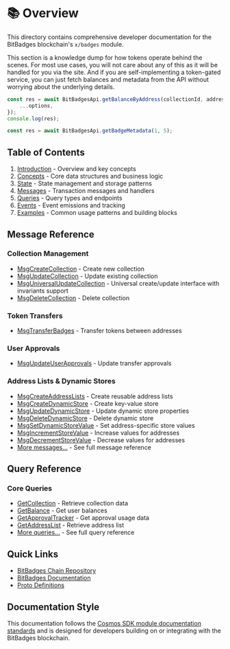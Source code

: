 # 📚 Overview

This directory contains comprehensive developer documentation for the BitBadges blockchain's `x/badges` module.

This section is a knowledge dump for how tokens operate behind the scenes. For most use cases, you will not care about any of this as it will be handled for you via the site. And if you are self-implementing a token-gated service, you can just fetch balances and metadata from the API without worrying about the underlying details.

```typescript
const res = await BitBadgesApi.getBalanceByAddress(collectionId, address, {
    ...options,
});
console.log(res);

const res = await BitBadgesApi.getBadgeMetadata(1, 5);
```

## Table of Contents

1. [Introduction](introduction.md) - Overview and key concepts
2. [Concepts](02-concepts.md) - Core data structures and business logic
3. [State](state.md) - State management and storage patterns
4. [Messages](messages/) - Transaction messages and handlers
5. [Queries](queries/) - Query types and endpoints
6. [Events](events.md) - Event emissions and tracking
7. [Examples](examples/) - Common usage patterns and building blocks

## Message Reference

### Collection Management

* [MsgCreateCollection](broken-reference) - Create new collection
* [MsgUpdateCollection](broken-reference) - Update existing collection
* [MsgUniversalUpdateCollection](broken-reference) - Universal create/update interface with invariants support
* [MsgDeleteCollection](messages/msg-delete-collection.md) - Delete collection

### Token Transfers

* [MsgTransferBadges](messages/msg-transfer-badges.md) - Transfer tokens between addresses

### User Approvals

* [MsgUpdateUserApprovals](messages/msg-update-user-approvals.md) - Update transfer approvals

### Address Lists & Dynamic Stores

* [MsgCreateAddressLists](messages/msg-create-address-lists.md) - Create reusable address lists
* [MsgCreateDynamicStore](messages/msg-create-dynamic-store.md) - Create key-value store
* [MsgUpdateDynamicStore](messages/msg-update-dynamic-store.md) - Update dynamic store properties
* [MsgDeleteDynamicStore](messages/msg-delete-dynamic-store.md) - Delete dynamic store
* [MsgSetDynamicStoreValue](messages/msg-set-dynamic-store-value.md) - Set address-specific store values
* [MsgIncrementStoreValue](messages/msg-increment-store-value.md) - Increase values for addresses
* [MsgDecrementStoreValue](messages/msg-decrement-store-value.md) - Decrease values for addresses
* [More messages...](messages/) - See full message reference

## Query Reference

### Core Queries

* [GetCollection](queries/get-collection.md) - Retrieve collection data
* [GetBalance](queries/get-balance.md) - Get user balances
* [GetApprovalTracker](queries/get-approval-tracker.md) - Get approval usage data
* [GetAddressList](queries/get-address-list.md) - Retrieve address list
* [More queries...](queries/) - See full query reference

## Quick Links

* [BitBadges Chain Repository](https://github.com/bitbadges/bitbadgeschain)
* [BitBadges Documentation](https://docs.bitbadges.io)
* [Proto Definitions](https://github.com/bitbadges/bitbadgeschain/tree/master/proto/badges)

## Documentation Style

This documentation follows the [Cosmos SDK module documentation standards](https://docs.cosmos.network/main/building-modules/README) and is designed for developers building on or integrating with the BitBadges blockchain.

